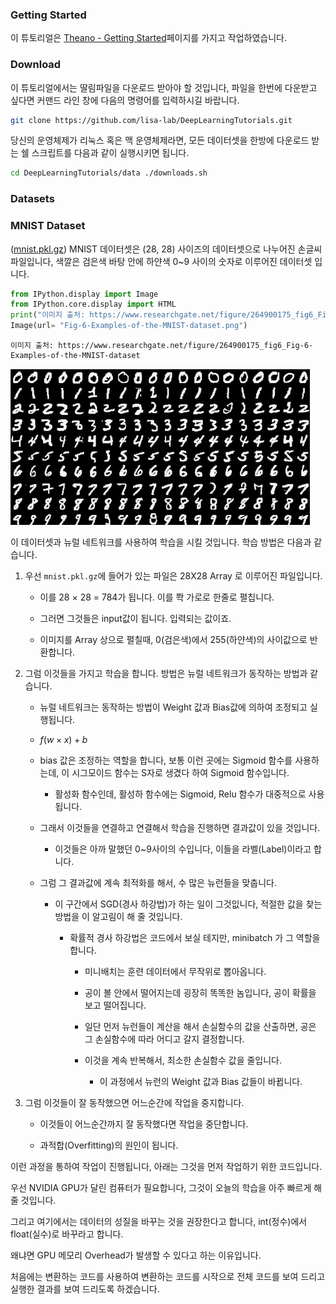 
### Getting Started

이 튜토리얼은 [Theano - Getting Started](http://www.deeplearning.net/tutorial/gettingstarted.html)페이지를 가지고 작업하였습니다.

### Download

이 튜토리얼에서는 딸림파일을 다운로드 받아야 할 것입니다, 파일을 한번에 다운받고 싶다면 커맨드 라인 창에 다음의 명령어를 입력하시길 바랍니다.

```bash
git clone https://github.com/lisa-lab/DeepLearningTutorials.git
```

당신의 운영체제가 리눅스 혹은 맥 운영체제라면, 모든 데이터셋을 한방에 다운로드 받는 쉘 스크립트를 다음과 같이 실행시키면 됩니다.

```bash
cd DeepLearningTutorials/data ./downloads.sh
```

### Datasets

### MNIST Dataset
([mnist.pkl.gz](http://deeplearning.net/data/mnist/mnist.pkl.gz))
MNIST 데이터셋은 (28, 28) 사이즈의 데이터셋으로 나누어진 손글씨 파일입니다, 색깔은 검은색 바탕 안에 하얀색 0~9 사이의 숫자로 이루어진 데이터셋 입니다.


```python
from IPython.display import Image
from IPython.core.display import HTML 
print("이미지 출처: https://www.researchgate.net/figure/264900175_fig6_Fig-6-Examples-of-the-MNIST-dataset")
Image(url= "Fig-6-Examples-of-the-MNIST-dataset.png")
```

    이미지 출처: https://www.researchgate.net/figure/264900175_fig6_Fig-6-Examples-of-the-MNIST-dataset





<img src="Fig-6-Examples-of-the-MNIST-dataset.png"/>



이 데이터셋과 뉴럴 네트워크를 사용하여 학습을 시킬 것입니다. 학습 방법은 다음과 같습니다.

1. 우선 `mnist.pkl.gz`에 들어가 있는 파일은 28X28 Array 로 이루어진 파일입니다.
    
    - 이를 28 × 28 = 784가 됩니다. 이를 쫙 가로로 한줄로 펼칩니다.
    
    - 그러면 그것들은 input값이 됩니다. 입력되는 값이죠.
    
    - 이미지를 Array 상으로 펼칠때, 0(검은색)에서 255(하얀색)의 사이값으로 반환합니다.
    
2. 그럼 이것들을 가지고 학습을 합니다. 방법은 뉴럴 네트워크가 동작하는 방법과 같습니다. 

    - 뉴럴 네트워크는 동작하는 방법이 Weight 값과 Bias값에 의하여 조정되고 실행됩니다.
    
    - $f(w\times x)+b$
    
    - bias 값은 조정하는 역할을 합니다, 보통 이런 곳에는 Sigmoid 함수를 사용하는데, 이 시그모이드 함수는 S자로 생겼다 하여 Sigmoid 함수입니다. 
    
        - 활성화 함수인데, 활성하 함수에는 Sigmoid, Relu 함수가 대중적으로 사용됩니다.
        
    - 그래서 이것들을 연결하고 연결해서 학습을 진행하면 결과값이 있을 것입니다.
    
        - 이것들은 아까 말했던 0~9사이의 수입니다, 이들을 라벨(Label)이라고 합니다.
        
    - 그럼 그 결과값에 계속 최적화를 해서, 수 많은 뉴런들을 맞춥니다.
    
        - 이 구간에서 SGD(경사 하강법)가 하는 일이 그것잆니다, 적절한 값을 찾는 방법을 이 알고림이 해 줄 것입니다.
        
            - 확률적 경사 하강법은 코드에서 보실 테지만, minibatch 가 그 역할을 합니다.
                
                - 미니배치는 훈련 데이터에서 무작위로 뽑아옵니다.
                
                - 공이 볼 안에서 떨어지는데 굉장히 똑똑한 놈입니다, 공이 확률을 보고 떨어집니다. 
                
                - 일단 먼저 뉴런들이 계산을 해서 손실함수의 값을 산출하면, 공은 그 손실함수에 따라 어디고 갈지 결정합니다.
                
                - 이것을 계속 반복해서, 최소한 손실함수 값을 줄입니다.
                
                    - 이 과정에서 뉴런의 Weight 값과 Bias 값들이 바뀝니다.
                    
3. 그럼 이것들이 잘 동작했으면 어느순간에 작업을 중지합니다.

    - 이것들이 어느순간까지 잘 동작했다면 작업을 중단합니다.
    
    - 과적합(Overfitting)의 원인이 됩니다.
    
이런 과정을 통하여 작업이 진행됩니다, 아래는 그것을 먼저 작업하기 위한 코드입니다.

우선 NVIDIA GPU가 달린 컴퓨터가 필요합니다, 그것이 오늘의 학습을 아주 빠르게 해 줄 것입니다.

그리고 여기에서는 데이터의 성질을 바꾸는 것을 권장한다고 합니다, int(정수)에서 float(실수)로 바꾸라고 합니다. 

왜냐면 GPU 메모리 Overhead가 발생할 수 있다고 하는 이유입니다. 

처음에는 변환하는 코드를 사용하여 변환하는 코드를 시작으로 전체 코드를 보여 드리고 실행한 결과를 보여 드리도록 하겠습니다.
